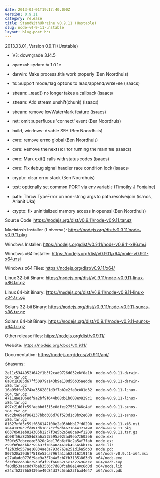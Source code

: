 ```yaml
---
date: 2013-03-01T19:17:40.000Z
version: 0.9.11
category: release
title: StandWithUkraine v0.9.11 (Unstable)
slug: node-v0-9-11-unstable
layout: blog-post.hbs
---
```


2013.03.01, Version 0.9.11 (Unstable)

* V8: downgrade 3.14.5

* openssl: update to 1.0.1e

* darwin: Make process.title work properly (Ben Noordhuis)

* fs: Support mode/flag options to read/append/writeFile (isaacs)

* stream: _read() no longer takes a callback (isaacs)

* stream: Add stream.unshift(chunk) (isaacs)

* stream: remove lowWaterMark feature (isaacs)

* net: omit superfluous 'connect' event (Ben Noordhuis)

* build, windows: disable SEH (Ben Noordhuis)

* core: remove errno global (Ben Noordhuis)

* core: Remove the nextTick for running the main file (isaacs)

* core: Mark exit() calls with status codes (isaacs)

* core: Fix debug signal handler race condition lock (isaacs)

* crypto: clear error stack (Ben Noordhuis)

* test: optionally set common.PORT via env variable (Timothy J Fontaine)

* path: Throw TypeError on non-string args to path.resolve/join (isaacs, Arianit Uka)

* crypto: fix uninitialized memory access in openssl (Ben Noordhuis)

Source Code: https://nodejs.org/dist/v0.9.11/node-v0.9.11.tar.gz

Macintosh Installer (Universal): https://nodejs.org/dist/v0.9.11/node-v0.9.11.pkg

Windows Installer: https://nodejs.org/dist/v0.9.11/node-v0.9.11-x86.msi

Windows x64 Installer: https://nodejs.org/dist/v0.9.11/x64/node-v0.9.11-x64.msi

Windows x64 Files: https://nodejs.org/dist/v0.9.11/x64/

Linux 32-bit Binary: https://nodejs.org/dist/v0.9.11/node-v0.9.11-linux-x86.tar.gz

Linux 64-bit Binary: https://nodejs.org/dist/v0.9.11/node-v0.9.11-linux-x64.tar.gz

Solaris 32-bit Binary: https://nodejs.org/dist/v0.9.11/node-v0.9.11-sunos-x86.tar.gz

Solaris 64-bit Binary: https://nodejs.org/dist/v0.9.11/node-v0.9.11-sunos-x64.tar.gz

Other release files: https://nodejs.org/dist/v0.9.11/

Website: https://nodejs.org/docs/v0.9.11/

Documentation: https://nodejs.org/docs/v0.9.11/api/

Shasums:

```
2e11c53449523642f1b3f2cad9726d032ebf0a1b  node-v0.9.11-darwin-x64.tar.gz
6a8c18185d67ff50979a143b9e100d56b35aedde  node-v0.9.11-darwin-x86.tar.gz
16a95dfc6974ba3562801d9f7bb9e2fa0c001d32  node-v0.9.11-linux-x64.tar.gz
4711aae106edf9a2bf9f644b08db1b608e9829c1  node-v0.9.11-linux-x86.tar.gz
897c21d0fc59faebbdf515e0dfee27551386c4af  node-v0.9.11-sunos-x64.tar.gz
09c2b469ef984237bbd606d78f523d1c8b92e680  node-v0.9.11-sunos-x86.tar.gz
81627efd5c591f636147100e2e95bbbb17fd0290  node-v0.9.11-x86.msi
a0e91028c7fd091db1667ccf9dba6216ee321e98  node-v0.9.11.pkg
66370601eb824305b12c7f3e5b2a5e8ca94f1209  node-v0.9.11.tar.gz
db08f56a8258dd8a6a525595a023ad9eb72603e6  node.exe
759fe57cbceeee5820c7de176b6ef8c2a5af7fab  node.exp
299f0f8aebbc755b37fc6b40e463cb455a5bb1c6  node.lib
f12b3dc557ae16834ae3a793d768e251d1ba5db3  node.pdb
807520a39d6f7518e53da796fa1ca62316219146  x64/node-v0.9.11-x64.msi
e27a6adc077629ae9a367b4a5cb7fb31853863d3  x64/node.exe
fdcf8ccea3b2c5e3f4f99fa606715e1e27a96acc  x64/node.exp
fa0db53aac8d97bab3566c7d80fceb8e148c6d0d  x64/node.lib
e24cf62376b8439ae40b84d37c55ab23fbad4e47  x64/node.pdb
```
